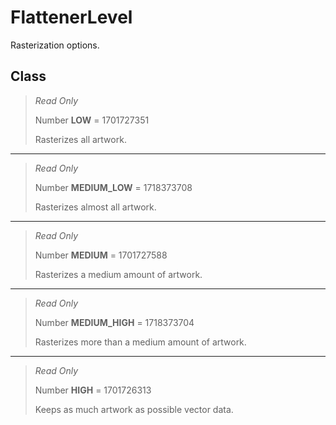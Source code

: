 # FlattenerLevel
Rasterization options.

## Class
> *Read Only* 
> 
> Number **LOW** = 1701727351
> 
> Rasterizes all artwork.
*** 
> *Read Only* 
> 
> Number **MEDIUM_LOW** = 1718373708
> 
> Rasterizes almost all artwork.
*** 
> *Read Only* 
> 
> Number **MEDIUM** = 1701727588
> 
> Rasterizes a medium amount of artwork.
*** 
> *Read Only* 
> 
> Number **MEDIUM_HIGH** = 1718373704
> 
> Rasterizes more than a medium amount of artwork.
*** 
> *Read Only* 
> 
> Number **HIGH** = 1701726313
> 
> Keeps as much artwork as possible vector data.

